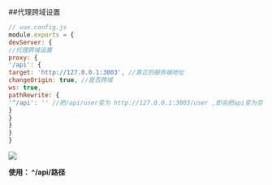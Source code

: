 ##代理跨域设置

```js
// vue.config.js
module.exports = {
devServer: {
//代理跨域设置
proxy: {
'/api': {
target: 'http://127.0.0.1:3003', //真正的服务端地址
changeOrigin: true, //是否跨域
ws: true,
pathRewrite: {
'^/api': '' //把/api/user变为 http://127.0.0.1:3003/user ,即会把api变为空
}
}
}
}
}
```

![](E:\总结知识\Imgs\代理跨域配置.png)

**使用：       ^/api/路径**